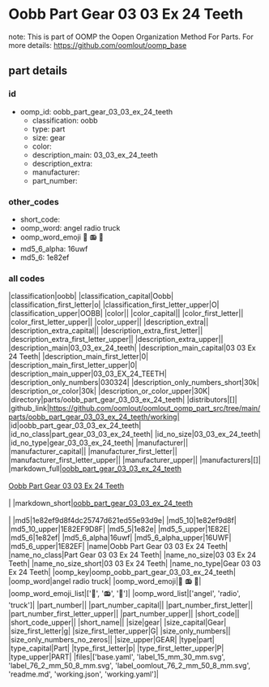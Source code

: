 # Oobb Part Gear 03 03 Ex 24 Teeth  

note: This is part of OOMP the Oopen Organization Method For Parts. For more details: https://github.com/oomlout/oomp_base

##  part details





### id
* oomp_id: oobb_part_gear_03_03_ex_24_teeth
  * classification: oobb
  * type: part
  * size: gear
  * color: 
  * description_main: 03_03_ex_24_teeth
  * description_extra: 
  * manufacturer: 
  * part_number: 

### other_codes
* short_code: 
* oomp_word: angel radio truck
* oomp_word_emoji :angel: :radio: :truck:
* md5_6_alpha: 16uwf
* md5_6: 1e82ef

### all codes 
|classification|oobb|
|classification_capital|Oobb|
|classification_first_letter|o|
|classification_first_letter_upper|O|
|classification_upper|OOBB|
|color||
|color_capital||
|color_first_letter||
|color_first_letter_upper||
|color_upper||
|description_extra||
|description_extra_capital||
|description_extra_first_letter||
|description_extra_first_letter_upper||
|description_extra_upper||
|description_main|03_03_ex_24_teeth|
|description_main_capital|03 03 Ex 24 Teeth|
|description_main_first_letter|0|
|description_main_first_letter_upper|0|
|description_main_upper|03_03_EX_24_TEETH|
|description_only_numbers|030324|
|description_only_numbers_short|30k|
|description_or_color|30k|
|description_or_color_upper|30K|
|directory|parts/oobb_part_gear_03_03_ex_24_teeth|
|distributors|[]|
|github_link|https://github.com/oomlout/oomlout_oomp_part_src/tree/main/parts/oobb_part_gear_03_03_ex_24_teeth/working|
|id|oobb_part_gear_03_03_ex_24_teeth|
|id_no_class|part_gear_03_03_ex_24_teeth|
|id_no_size|03_03_ex_24_teeth|
|id_no_type|gear_03_03_ex_24_teeth|
|manufacturer||
|manufacturer_capital||
|manufacturer_first_letter||
|manufacturer_first_letter_upper||
|manufacturer_upper||
|manufacturers|[]|
|markdown_full|[oobb_part_gear_03_03_ex_24_teeth](https://github.com/oomlout/oomlout_oomp_part_src/tree/main/parts/oobb_part_gear_03_03_ex_24_teeth/working)<br>[](https://github.com/oomlout/oomlout_oomp_part_src/tree/main/parts/oobb_part_gear_03_03_ex_24_teeth/working)<br>[Oobb Part Gear 03 03 Ex 24 Teeth](https://github.com/oomlout/oomlout_oomp_part_src/tree/main/parts/oobb_part_gear_03_03_ex_24_teeth/working)<br><br>|
|markdown_short|[oobb_part_gear_03_03_ex_24_teeth](https://github.com/oomlout/oomlout_oomp_part_src/tree/main/parts/oobb_part_gear_03_03_ex_24_teeth/working)<br><br>|
|md5|1e82ef9d8f4dc25747d621ed55e93d9e|
|md5_10|1e82ef9d8f|
|md5_10_upper|1E82EF9D8F|
|md5_5|1e82e|
|md5_5_upper|1E82E|
|md5_6|1e82ef|
|md5_6_alpha|16uwf|
|md5_6_alpha_upper|16UWF|
|md5_6_upper|1E82EF|
|name|Oobb Part Gear 03 03 Ex 24 Teeth|
|name_no_class|Part Gear 03 03 Ex 24 Teeth|
|name_no_size|03 03 Ex 24 Teeth|
|name_no_size_short|03 03 Ex 24 Teeth|
|name_no_type|Gear 03 03 Ex 24 Teeth|
|oomp_key|oomp_oobb_part_gear_03_03_ex_24_teeth|
|oomp_word|angel radio truck|
|oomp_word_emoji|:angel: :radio: :truck:|
|oomp_word_emoji_list|[':angel:', ':radio:', ':truck:']|
|oomp_word_list|['angel', 'radio', 'truck']|
|part_number||
|part_number_capital||
|part_number_first_letter||
|part_number_first_letter_upper||
|part_number_upper||
|short_code||
|short_code_upper||
|short_name||
|size|gear|
|size_capital|Gear|
|size_first_letter|g|
|size_first_letter_upper|G|
|size_only_numbers||
|size_only_numbers_no_zeros||
|size_upper|GEAR|
|type|part|
|type_capital|Part|
|type_first_letter|p|
|type_first_letter_upper|P|
|type_upper|PART|
|files|['base.yaml', 'label_15_mm_30_mm.svg', 'label_76_2_mm_50_8_mm.svg', 'label_oomlout_76_2_mm_50_8_mm.svg', 'readme.md', 'working.json', 'working.yaml']|
